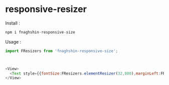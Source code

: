 # responsive-resizer


Install :
```js
npm i fnaghshin-responsive-size
```

Usage : 
```js
import FResizers from 'fnaghshin-responsive-size';



<View>
  <Text style={{fontSize:FResizers.elementResizer(32,800),marginLeft:FResizers.elementResizer(40,800)}}>asd</Text>
</View>
```
